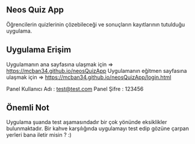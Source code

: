 ## Neos Quiz App
Öğrencilerin quizlerinin çözebileceği ve sonuçların kayıtlarının tutulduğu uygulama.

## Uygulama Erişim
Uygulamanın ana sayfasına ulaşmak için => https://mcban34.github.io/neosQuizApp
Uygulamanın eğitmen sayfasına ulaşmak için => https://mcban34.github.io/neosQuizApp/login.html

Panel Kullanıcı Adı : test@test.com
Panel Şifre : 123456

## Önemli Not
Uygulama şuanda test aşamasındadır bir çok yönünde eksiklikler bulunmaktadır.
Bir kahve karşılığında uygulamayı test edip gözüne çarpan yerleri bana iletir misin ? :)
